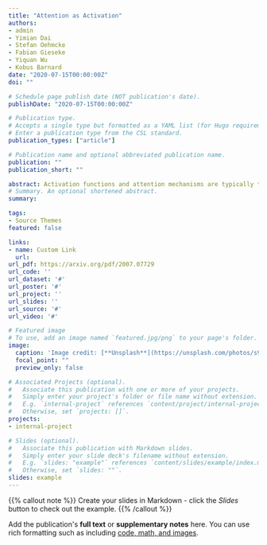 ```yaml
---
title: "Attention as Activation"
authors:
- admin
- Yimian Dai
- Stefan Oehmcke
- Fabian Gieseke
- Yiquan Wu
- Kobus Barnard
date: "2020-07-15T00:00:00Z"
doi: ""

# Schedule page publish date (NOT publication's date).
publishDate: "2020-07-15T00:00:00Z"

# Publication type.
# Accepts a single type but formatted as a YAML list (for Hugo requirements).
# Enter a publication type from the CSL standard.
publication_types: ["article"]

# Publication name and optional abbreviated publication name.
publication: ""
publication_short: ""

abstract: Activation functions and attention mechanisms are typically treated as having different purposes and have evolved differently. However, both concepts can be formulated as a nonlinear gating function. Inspired by their similarity, we propose a novel type of activation units called attentional activation units as a unification of activation functions and attention mechanisms. In particular, we propose a local channel attention module for the simultaneous non-linear activation and element-wise feature refinement, which locally aggregates point-wise cross channel feature contexts. By replacing the wellknown rectified linear units by such ATAC units in convolutional networks, we can construct fully attentional networks that perform significantly better with a modest number of additional parameters. We conducted detailed ablation studies on the ATAC units using several host networks with varying network depths to empirically verify the effectiveness and efficiency of the units. Furthermore, we compared the performance of the ATAC units against existing activation functions as well as other attention mechanisms on the CIFAR-10, CIFAR-100, and ImageNet datasets. Our experimental results show that networks constructed with the proposed ATAC units generally yield performance gains over their competitors given a comparable number of parameters.
# Summary. An optional shortened abstract.
summary: 

tags:
- Source Themes
featured: false

links:
- name: Custom Link
  url: 
url_pdf: https://arxiv.org/pdf/2007.07729
url_code: ''
url_dataset: '#'
url_poster: '#'
url_project: ''
url_slides: ''
url_source: '#'
url_video: '#'

# Featured image
# To use, add an image named `featured.jpg/png` to your page's folder. 
image:
  caption: 'Image credit: [**Unsplash**](https://unsplash.com/photos/s9CC2SKySJM)'
  focal_point: ""
  preview_only: false

# Associated Projects (optional).
#   Associate this publication with one or more of your projects.
#   Simply enter your project's folder or file name without extension.
#   E.g. `internal-project` references `content/project/internal-project/index.md`.
#   Otherwise, set `projects: []`.
projects:
- internal-project

# Slides (optional).
#   Associate this publication with Markdown slides.
#   Simply enter your slide deck's filename without extension.
#   E.g. `slides: "example"` references `content/slides/example/index.md`.
#   Otherwise, set `slides: ""`.
slides: example
---
```


{{% callout note %}}
Create your slides in Markdown - click the *Slides* button to check out the example.
{{% /callout %}}

Add the publication's **full text** or **supplementary notes** here. You can use rich formatting such as including [code, math, and images](https://wowchemy.com/docs/content/writing-markdown-latex/).

